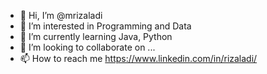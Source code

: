 - 👋 Hi, I’m @mrizaladi
- 👀 I’m interested in Programming and Data
- 🌱 I’m currently learning Java, Python
- 💞️ I’m looking to collaborate on ...
- 📫 How to reach me https://www.linkedin.com/in/rizaladi/

<!---
mrizaladi/mrizaladi is a ✨ special ✨ repository because its `README.md` (this file) appears on your GitHub profile.
You can click the Preview link to take a look at your changes.
--->
